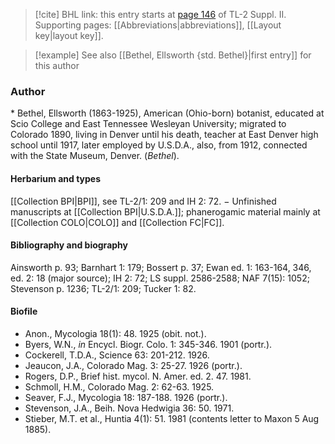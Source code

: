 > [!cite] BHL link: this entry starts at [page 146](https://www.biodiversitylibrary.org/item/103859#page/156/mode/1up) of TL-2 Suppl. II.
> Supporting pages: [[Abbreviations|abbreviations]], [[Layout key|layout key]].

> [!example] See also [[Bethel, Ellsworth {std. Bethel}|first entry]] for this author

### Author

\* Bethel, Ellsworth (1863-1925), American (Ohio-born) botanist, educated at Scio College and East Tennessee Wesleyan University; migrated to Colorado 1890, living in Denver until his death, teacher at East Denver high school until 1917, later employed by U.S.D.A., also, from 1912, connected with the State Museum, Denver. (*Bethel*).

#### Herbarium and types

[[Collection BPI|BPI]], see TL-2/1: 209 and IH 2: 72. − Unfinished manuscripts at [[Collection BPI|U.S.D.A.]]; phanerogamic material mainly at [[Collection COLO|COLO]] and [[Collection FC|FC]].

#### Bibliography and biography

Ainsworth p. 93; Barnhart 1: 179; Bossert p. 37; Ewan ed. 1: 163-164, 346, ed. 2: 18 (major source); IH 2: 72; LS suppl. 2586-2588; NAF 7(15): 1052; Stevenson p. 1236; TL-2/1: 209; Tucker 1: 82.

#### Biofile

- Anon., Mycologia 18(1): 48. 1925 (obit. not.).
- Byers, W.N., *in* Encycl. Biogr. Colo. 1: 345-346. 1901 (portr.).
- Cockerell, T.D.A., Science 63: 201-212. 1926.
- Jeaucon, J.A., Colorado Mag. 3: 25-27. 1926 (portr.).
- Rogers, D.P., Brief hist. mycol. N. Amer. ed. 2. 47. 1981.
- Schmoll, H.M., Colorado Mag. 2: 62-63. 1925.
- Seaver, F.J., Mycologia 18: 187-188. 1926 (portr.).
- Stevenson, J.A., Beih. Nova Hedwigia 36: 50. 1971.
- Stieber, M.T. et al., Huntia 4(1): 51. 1981 (contents letter to Maxon 5 Aug 1885).

